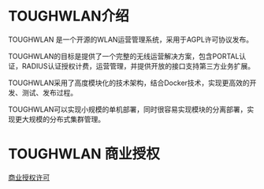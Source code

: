 # TOUGHWLAN介绍

TOUGHWLAN 是一个开源的WLAN运营管理系统，采用于AGPL许可协议发布。

TOUGHWLAN的目标是提供了一个完整的无线运营解决方案，包含PORTAL认证，RADIUS认证授权计费，运营管理，并提供开放的接口支持第三方业务扩展。

TOUGHWLAN采用了高度模块化的技术架构，结合Docker技术，实现更高效的开发、测试、发布过程。

TOUGHWLAN可以实现小规模的单机部署，同时很容易实现模块的分离部署，实现更大规模的分布式集群管理。

TOUGHWLAN 商业授权
================================

[商业授权许可](https://github.com/talkincode/toughwlan/blob/master/Commerical-license.rst)
